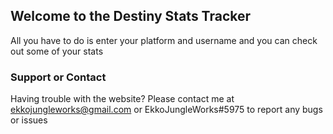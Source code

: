 ## Welcome to the Destiny Stats Tracker

All you have to do is enter your platform and username and you can check out some of your stats

### Support or Contact

Having trouble with the website? Please contact me at ekkojungleworks@gmail.com or EkkoJungleWorks#5975 to report any bugs or issues
